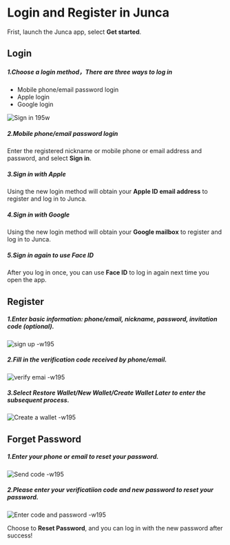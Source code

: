 # Login and Register in Junca

Frist, launch the Junca app, select **Get started**.

## Login
##### 1.Choose a login method，There are three ways to log in
* Mobile phone/email password login
* Apple login
* Google login

![Sign in 195w](media/Sign%20in.png)

##### 2.Mobile phone/email password login
Enter the registered nickname or mobile phone or email address and password, and select **Sign in**.

##### 3.Sign in with Apple
Using the new login method will obtain your **Apple ID email address** to register and log in to Junca.

##### 4.Sign in with Google
Using the new login method will obtain your **Google mailbox** to register and log in to Junca.

##### 5.Sign in again to use Face ID
After you log in once, you can use **Face ID** to log in again next time you open the app.

## Register
##### 1.Enter basic information: phone/email, nickname, password, invitation code (optional).
![sign up -w195](media/sign%20up.png)

##### 2.Fill in the verification code received by phone/email.
![verify emai -w195](media/verify%20email.png)


##### 3.Select Restore Wallet/New Wallet/Create Wallet Later to enter the subsequent process.
![Create a wallet -w195](media/create%20a%20wallet.png)

## Forget Password
##### 1.Enter your phone or email to reset your password.
![Send code -w195](media/forgotPassword.png)

##### 2.Please enter your verificatiion code and new password to reset your password.
![Enter code and password -w195](media/forgotPswRestPsw.png)

Choose to **Reset Password**, and you can log in with the new password after success!



